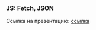 ### JS: Fetch, JSON

Ссылка на презентацию: [ссылка](https://github.com/ait-tr/cohort39.2/blob/main/front_end/lesson_22/JS_Fetch.pdf)
